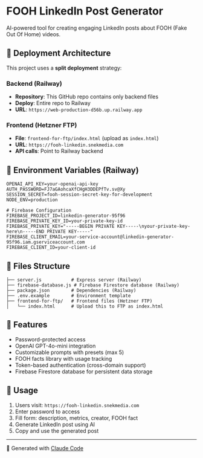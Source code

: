 # FOOH LinkedIn Post Generator

AI-powered tool for creating engaging LinkedIn posts about FOOH (Fake Out Of Home) videos.

## 🚀 Deployment Architecture

This project uses a **split deployment** strategy:

### Backend (Railway)
- **Repository**: This GitHub repo contains only backend files
- **Deploy**: Entire repo to Railway
- **URL**: `https://web-production-d56b.up.railway.app`

### Frontend (Hetzner FTP)
- **File**: `frontend-for-ftp/index.html` (upload as `index.html`)
- **URL**: `https://fooh-linkedin.snekmedia.com`
- **API calls**: Point to Railway backend

## 🔧 Environment Variables (Railway)

```
OPENAI_API_KEY=your-openai-api-key
AUTH_PASSWORD=FJ7aGAohcaXfCHgH3DDEPfTv.sv@Xy
SESSION_SECRET=fooh-session-secret-key-for-development
NODE_ENV=production

# Firebase Configuration
FIREBASE_PROJECT_ID=linkedin-generator-95f96
FIREBASE_PRIVATE_KEY_ID=your-private-key-id
FIREBASE_PRIVATE_KEY="-----BEGIN PRIVATE KEY-----\nyour-private-key-here\n-----END PRIVATE KEY-----"
FIREBASE_CLIENT_EMAIL=your-service-account@linkedin-generator-95f96.iam.gserviceaccount.com
FIREBASE_CLIENT_ID=your-client-id
```

## 📁 Files Structure

```
├── server.js           # Express server (Railway)
├── firebase-database.js # Firebase Firestore database (Railway)
├── package.json        # Dependencies (Railway)
├── .env.example        # Environment template
├── frontend-for-ftp/   # Frontend files (Hetzner FTP)
│   └── index.html      # Upload this to FTP as index.html
```

## 🔐 Features

- Password-protected access
- OpenAI GPT-4o-mini integration
- Customizable prompts with presets (max 5)
- FOOH facts library with usage tracking
- Token-based authentication (cross-domain support)
- Firebase Firestore database for persistent data storage

## 📝 Usage

1. Users visit: `https://fooh-linkedin.snekmedia.com`
2. Enter password to access
3. Fill form: description, metrics, creator, FOOH fact
4. Generate LinkedIn post using AI
5. Copy and use the generated post

---

🤖 Generated with [Claude Code](https://claude.com/claude-code)